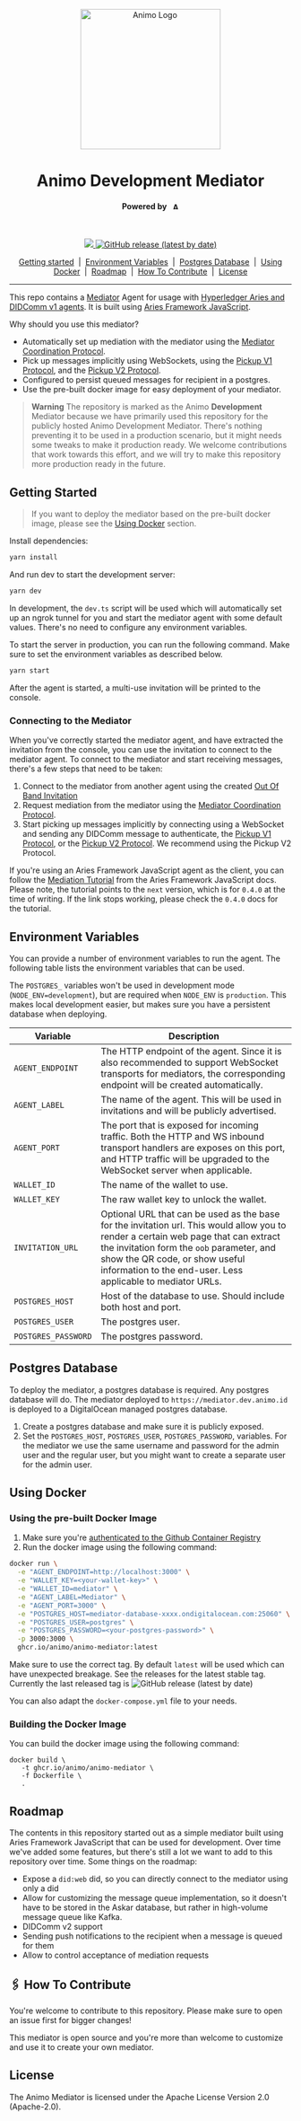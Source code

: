 <p align="center">
  <picture>
   <source media="(prefers-color-scheme: light)" srcset="https://res.cloudinary.com/animo-solutions/image/upload/v1656578320/animo-logo-light-no-text_ok9auy.svg">
   <source media="(prefers-color-scheme: dark)" srcset="https://res.cloudinary.com/animo-solutions/image/upload/v1656578320/animo-logo-dark-no-text_fqqdq9.svg">
   <img alt="Animo Logo" height="250px" />
  </picture>
</p>

<h1 align="center" ><b>Animo Development Mediator</b></h1>

<h4 align="center">Powered by &nbsp; 
  <picture>
    <source media="(prefers-color-scheme: light)" srcset="https://res.cloudinary.com/animo-solutions/image/upload/v1656579715/animo-logo-light-text_cma2yo.svg">
    <source media="(prefers-color-scheme: dark)" srcset="https://res.cloudinary.com/animo-solutions/image/upload/v1656579715/animo-logo-dark-text_uccvqa.svg">
    <img alt="Animo Logo" height="12px" />
  </picture>
</h4><br>

<!-- TODO: Add relevant badges, like CI/CD, license, codecov, etc. -->

<p align="center">
  <a href="https://typescriptlang.org">
    <img src="https://img.shields.io/badge/%3C%2F%3E-TypeScript-%230074c1.svg" />
  </a>
  <a href="https://github.com/animo/animo-mediator/pkgs/container/animo-mediator">
    <img alt="GitHub release (latest by date)" src="https://img.shields.io/github/v/release/animo/animo-mediator?display_name=tag&label=docker%20tag">
  </a>
</p>

<p align="center">
  <a href="#getting-started">Getting started</a> 
  &nbsp;|&nbsp;
  <a href="#environment-variables">Environment Variables</a> 
  &nbsp;|&nbsp;
  <a href="#postgres-database">Postgres Database</a> 
  &nbsp;|&nbsp;
  <a href="#using-docker">Using Docker</a> 
  &nbsp;|&nbsp;
  <a href="#roadmap">Roadmap</a> 
  &nbsp;|&nbsp;
  <a href="#how-to-contribute">How To Contribute</a> 
  &nbsp;|&nbsp;
  <a href="#license">License</a> 
</p>

---

This repo contains a [Mediator](https://github.com/hyperledger/aries-rfcs/blob/main/concepts/0046-mediators-and-relays/README.md) Agent for usage with [Hyperledger Aries and DIDComm v1 agents](https://github.com/hyperledger/aries-rfcs/tree/main/concepts/0004-agents). It is built using [Aries Framework JavaScript](https://github.com/hyperledger/aries-framework-javascript).

Why should you use this mediator?

- Automatically set up mediation with the mediator using the [Mediator Coordination Protocol](https://github.com/hyperledger/aries-rfcs/tree/main/features/0211-route-coordination).
- Pick up messages implicitly using WebSockets, using the [Pickup V1 Protocol](https://github.com/hyperledger/aries-rfcs/tree/main/features/0212-pickup), and the [Pickup V2 Protocol](https://github.com/hyperledger/aries-rfcs/tree/main/features/0685-pickup-v2).
- Configured to persist queued messages for recipient in a postgres.
- Use the pre-built docker image for easy deployment of your mediator.

> **Warning**
> The repository is marked as the Animo **Development** Mediator because we have primarily used this repository for the publicly hosted Animo Development Mediator. There's nothing preventing it to be used in a production scenario, but it might needs some tweaks to make it production ready. We welcome contributions that work towards this effort, and we will try to make this repository more production ready in the future.

## Getting Started

> If you want to deploy the mediator based on the pre-built docker image, please see the [Using Docker](#using-docker) section.

Install dependencies:

```bash
yarn install
```

And run dev to start the development server:

```bash
yarn dev
```

In development, the `dev.ts` script will be used which will automatically set up an ngrok tunnel for you and start the mediator agent with some default values. There's no need to configure any environment variables.

To start the server in production, you can run the following command. Make sure to set the environment variables as described below.

```bash
yarn start
```

After the agent is started, a multi-use invitation will be printed to the console.

### Connecting to the Mediator

When you've correctly started the mediator agent, and have extracted the invitation from the console, you can use the invitation to connect to the mediator agent. To connect to the mediator and start receiving messages, there's a few steps that need to be taken:

1. Connect to the mediator from another agent using the created [Out Of Band Invitation](https://github.com/hyperledger/aries-rfcs/blob/main/features/0434-outofband/README.md)
2. Request mediation from the mediator using the [Mediator Coordination Protocol](https://github.com/hyperledger/aries-rfcs/tree/main/features/0211-route-coordination).
3. Start picking up messages implicitly by connecting using a WebSocket and sending any DIDComm message to authenticate, the [Pickup V1 Protocol](https://github.com/hyperledger/aries-rfcs/tree/main/features/0212-pickup), or the [Pickup V2 Protocol](https://github.com/hyperledger/aries-rfcs/tree/main/features/0685-pickup-v2). We recommend using the Pickup V2 Protocol.

If you're using an Aries Framework JavaScript agent as the client, you can follow the [Mediation Tutorial](https://aries.js.org/guides/next/tutorials/mediation) from the Aries Framework JavaScript docs. Please note, the tutorial points to the `next` version, which is for `0.4.0` at the time of writing. If the link stops working, please check the `0.4.0` docs for the tutorial.

## Environment Variables

You can provide a number of environment variables to run the agent. The following table lists the environment variables that can be used.

The `POSTGRES_` variables won't be used in development mode (`NODE_ENV=development`), but are required when `NODE_ENV` is `production`. This makes local development easier, but makes sure you have a persistent database when deploying.

| Variable            | Description                                                                                                                                                                                                                                                                       |
| ------------------- | --------------------------------------------------------------------------------------------------------------------------------------------------------------------------------------------------------------------------------------------------------------------------------- |
| `AGENT_ENDPOINT`    | The HTTP endpoint of the agent. Since it is also recommended to support WebSocket transports for mediators, the corresponding endpoint will be created automatically.                                                                                                             |
| `AGENT_LABEL`       | The name of the agent. This will be used in invitations and will be publicly advertised.                                                                                                                                                                                          |
| `AGENT_PORT`        | The port that is exposed for incoming traffic. Both the HTTP and WS inbound transport handlers are exposes on this port, and HTTP traffic will be upgraded to the WebSocket server when applicable.                                                                               |
| `WALLET_ID`         | The name of the wallet to use.                                                                                                                                                                                                                                                    |
| `WALLET_KEY`        | The raw wallet key to unlock the wallet.                                                                                                                                                                                                                                          |
| `INVITATION_URL`    | Optional URL that can be used as the base for the invitation url. This would allow you to render a certain web page that can extract the invitation form the `oob` parameter, and show the QR code, or show useful information to the end-user. Less applicable to mediator URLs. |
| `POSTGRES_HOST`     | Host of the database to use. Should include both host and port.                                                                                                                                                                                                                   |
| `POSTGRES_USER`     | The postgres user.                                                                                                                                                                                                                                                                |
| `POSTGRES_PASSWORD` | The postgres password.                                                                                                                                                                                                                                                            |

## Postgres Database

To deploy the mediator, a postgres database is required. Any postgres database will do. The mediator deployed to `https://mediator.dev.animo.id` is deployed to a DigitalOcean managed postgres database.

1. Create a postgres database and make sure it is publicly exposed.
2. Set the `POSTGRES_HOST`, `POSTGRES_USER`, `POSTGRES_PASSWORD`, variables. For the mediator we use the same username and password for the admin user and the regular user, but you might want to create a separate user for the admin user.

## Using Docker

### Using the pre-built Docker Image

1. Make sure you're [authenticated to the Github Container Registry](https://docs.github.com/en/packages/working-with-a-github-packages-registry/working-with-the-container-registry#authenticating-to-the-container-registry)
2. Run the docker image using the following command:

```sh
docker run \
  -e "AGENT_ENDPOINT=http://localhost:3000" \
  -e "WALLET_KEY=<your-wallet-key>" \
  -e "WALLET_ID=mediator" \
  -e "AGENT_LABEL=Mediator" \
  -e "AGENT_PORT=3000" \
  -e "POSTGRES_HOST=mediator-database-xxxx.ondigitalocean.com:25060" \
  -e "POSTGRES_USER=postgres" \
  -e "POSTGRES_PASSWORD=<your-postgres-password>" \
  -p 3000:3000 \
  ghcr.io/animo/animo-mediator:latest
```

Make sure to use the correct tag. By default `latest` will be used which can have unexpected breakage. See the releases for the latest stable tag. Currently the last released tag is ![GitHub release (latest by date)](https://img.shields.io/github/v/release/animo/animo-mediator?display_name=tag&label=tag)

You can also adapt the `docker-compose.yml` file to your needs.

### Building the Docker Image

You can build the docker image using the following command:

```
docker build \
   -t ghcr.io/animo/animo-mediator \
   -f Dockerfile \
   .
```

## Roadmap

The contents in this repository started out as a simple mediator built using Aries Framework JavaScript that can be used for development. Over time we've added some features, but there's still a lot we want to add to this repository over time. Some things on the roadmap:

- Expose a `did:web` did, so you can directly connect to the mediator using only a did
- Allow for customizing the message queue implementation, so it doesn't have to be stored in the Askar database, but rather in high-volume message queue like Kafka.
- DIDComm v2 support
- Sending push notifications to the recipient when a message is queued for them
- Allow to control acceptance of mediation requests

## 🖇️ How To Contribute

You're welcome to contribute to this repository. Please make sure to open an issue first for bigger changes!

This mediator is open source and you're more than welcome to customize and use it to create your own mediator.

## License

The Animo Mediator is licensed under the Apache License Version 2.0 (Apache-2.0).

